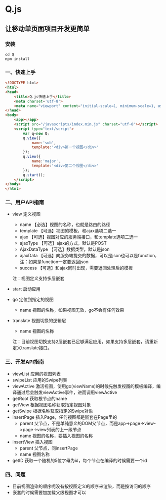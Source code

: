 # Q.js
## 让移动单页面项目开发更简单
### 安装

``` shell
cd Q
npm install
```

### 一、快速上手

``` html
<!DOCTYPE html>
<html>
<head>
    <title>Q.js快速上手</title>
    <meta charset='utf-8'>
    <meta name="viewport" content="initial-scale=1, minimum-scale=1, user-scalable=no">
</head>
<body>
	<app></app>
 	<script src="/javascripts/index.min.js" charset="utf-8"></script>
	<script type="text/script">
		var q=new Q;
		q.view({
		    name:'sub',
		    template:'<div>第一个视图</div>'
		});
		q.view({
		    name:'major',
		    template:'<div>第二个视图</div>'
		});
		q.start();
	</script>
</body>
</html>
```

### 二、用户API指南

- view 定义视图
	- name 【必选】视图的名称，也就是路由的路径
	- template 【可选】视图的模板，和ajax选项二选一
	- ajax 【可选】视图对应的服务端接口，和template选项二选一
	- ajaxType 【可选】ajax的方式，默认是POST
	- AjaxDataType 【可选】数据类型，默认是json
	- ajaxData 【可选】向服务端提交的数据，可以是json也可以是function，注：如果是function一定要返回json
	- success 【可选】和ajax同时出现，需要返回处理后的模板

	注：视图定义支持多层嵌套
- start 启动应用
- go 定位到指定的视图
	- name 视图的名称，如果视图无效，go不会有任何效果
- translate 视图切换的逻辑层
	- name 视图的名称

	注：目前视图切换支持2层嵌套已足够满足应用，如果支持多层嵌套，请重新定义translate接口。

### 三、开发API指南

- viewList 应用的视图列表
- swipeList 应用的Swipe列表
- viewActive 激活视图，使用go(viewName)的时候先触发视图的模板编译，编译通过后会触发viewActive事件，进而调用viewActive
- getRoot 获取根节点的name
- getView 根据视图名称获取指定视图对象
- getSwipe 根据名称获取指定的Swipe对象
- insertPage 插入Page，任何视图都是嵌套在Page里的
	- parent	父节点，不是单纯意义的DOM父节点，而是app->page->view->page->view列表的上一级节点
	- name 视图的名称，要插入视图的名称
- insertView 插入视图
	- parent 父节点，同insertPage
	- name 视图名称
- getID 获取一个随机的5位字母为id，每个节点在编译的时候需要一个id

### 四、问题

- 目前视图渲染的顺序呢没有按视图定义的顺序来渲染，而是按访问的顺序
- 嵌套的时候需要加加载父级视图才可以
